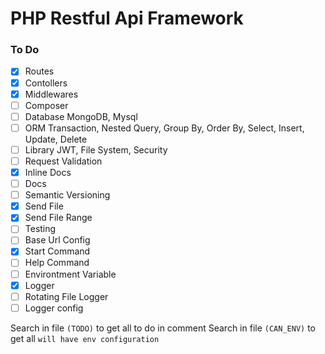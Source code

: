# PHP Restful Api Framework

### To Do

-   [x] Routes
-   [x] Contollers
-   [x] Middlewares
-   [ ] Composer
-   [ ] Database MongoDB, Mysql
-   [ ] ORM Transaction, Nested Query, Group By, Order By, Select, Insert, Update, Delete
-   [ ] Library JWT, File System, Security
-   [ ] Request Validation
-   [x] Inline Docs
-   [ ] Docs
-   [ ] Semantic Versioning
-   [x] Send File
-   [x] Send File Range
-   [ ] Testing
-   [ ] Base Url Config
-   [x] Start Command
-   [ ] Help Command
-   [ ] Environtment Variable
-   [x] Logger
-   [ ] Rotating File Logger
-   [ ] Logger config

Search in file `(TODO)` to get all to do in comment
Search in file `(CAN_ENV)` to get all `will have env configuration`
